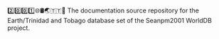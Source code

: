 2️⃣️0️⃣️0️⃣️1️⃣️🌐️🛢️🌏️🇹🇹️📖️ The documentation source repository for the Earth/Trinidad and Tobago database set of the Seanpm2001 WorldDB project. 
